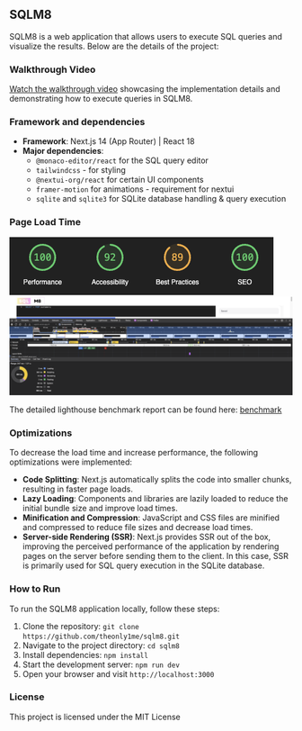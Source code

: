 ## SQLM8

SQLM8 is a web application that allows users to execute SQL queries and visualize the results. Below are the details of the project:

### Walkthrough Video

[Watch the walkthrough video](#) showcasing the implementation details and demonstrating how to execute queries in SQLM8.

### Framework and dependencies

- **Framework**: Next.js 14 (App Router) | React 18
- **Major dependencies**:
  - `@monaco-editor/react` for the SQL query editor
  - `tailwindcss` - for styling
  - `@nextui-org/react` for certain UI components
  - `framer-motion` for animations - requirement for nextui
  - `sqlite` and `sqlite3` for SQLite database handling & query execution

### Page Load Time

![ligbhthouse benchmarks](./benchmark.png)
![chrome dev tools performance benchmark](./performance.png)

The detailed lighthouse benchmark report can be found here: [benchmark](./benchmarks.html)

### Optimizations

To decrease the load time and increase performance, the following optimizations were implemented:

- **Code Splitting**: Next.js automatically splits the code into smaller chunks, resulting in faster page loads.
- **Lazy Loading**: Components and libraries are lazily loaded to reduce the initial bundle size and improve load times.
- **Minification and Compression**: JavaScript and CSS files are minified and compressed to reduce file sizes and decrease load times.
- **Server-side Rendering (SSR)**: Next.js provides SSR out of the box, improving the perceived performance of the application by rendering pages on the server before sending them to the client. In this case, SSR is primarily used for SQL query execution in the SQLite database.

### How to Run

To run the SQLM8 application locally, follow these steps:

1. Clone the repository: `git clone https://github.com/theonly1me/sqlm8.git`
2. Navigate to the project directory: `cd sqlm8`
3. Install dependencies: `npm install`
4. Start the development server: `npm run dev`
5. Open your browser and visit `http://localhost:3000`

### License

This project is licensed under the MIT License
